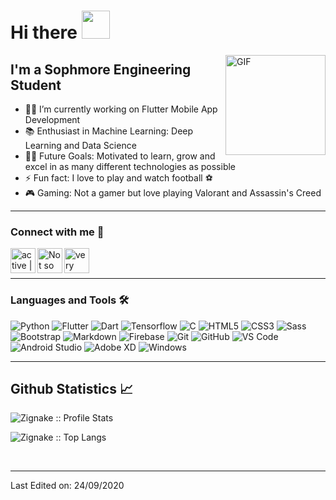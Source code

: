 # Hi there <img width="45px" src="https://camo.githubusercontent.com/52f613ba340da0234fa3754325112a6533af65a3/68747470733a2f2f6d656469612e74656e6f722e636f6d2f696d616765732f33623338386665303364613237316432363734666166383565623763336663642f74656e6f722e676966" />

<img align="right" alt="GIF" height="160px" src="https://media.giphy.com/media/du3J3cXyzhj75IOgvA/giphy.gif" />

## I'm a Sophmore Engineering Student 

- 👨‍💻 I’m currently working on Flutter Mobile App Development
- 📚 Enthusiast in Machine Learning: Deep Learning and Data Science
- 💪🏼 Future Goals: Motivated to learn, grow and excel in as many different technologies as possible
- ⚡ Fun fact: I love to play and watch football ⚽
- 🎮 Gaming: Not a gamer but love playing Valorant and Assassin's Creed

---

### Connect with me 📝

[<img align="left" alt="active | LinkedIn" height="40px" src="https://img.icons8.com/dusk/64/000000/linkedin.png"/>][linkedin]
[<img align="left" alt="Not so active | Instagram" height="40px" src="https://img.icons8.com/dusk/64/000000/instagram.png" />][instagram]
[<img align="left" alt="very active | Twitter" height="40px" src="https://img.icons8.com/dusk/64/000000/twitter.png" />][Twitter]

<br/>
<br/>

---

### Languages and Tools 🛠 

![Python](http://img.shields.io/badge/-Python-3776AB?style=flat-square&logo=python&logoColor=ffffff)
![Flutter](http://img.shields.io/badge/-Flutter-1d3557?style=flat-square&logo=flutter&logoColor=ffffff)
![Dart](http://img.shields.io/badge/-Dart-118ab2?style=flat-square&logo=dart&logoColor=ffffff)
![Tensorflow](http://img.shields.io/badge/-Tensorflow-e76f51?style=flat-square&logo=tensorflow&logoColor=ffffff)
![C](http://img.shields.io/badge/-C-A8B9CC?style=flat-square&logo=c&logoColor=ffffff)
![HTML5](https://img.shields.io/badge/-HTML5-%23E44D27?style=flat-square&logo=html5&logoColor=ffffff)
![CSS3](https://img.shields.io/badge/-CSS3-%231572B6?style=flat-square&logo=css3)
![Sass](https://img.shields.io/badge/-Sass-%23CC6699?style=flat-square&logo=sass&logoColor=ffffff)
![Bootstrap](https://img.shields.io/badge/-Bootstrap-563D7C?style=flat-square&logo=Bootstrap)
![Markdown](https://img.shields.io/badge/-Markdown-000000?style=flat-square&logo=markdown)
![Firebase](https://img.shields.io/badge/-Firebase-FFCA28?style=flat-square&logo=firebase&logoColor=ffffff)
![Git](https://img.shields.io/badge/-Git-%23F05032?style=flat-square&logo=git&logoColor=%23ffffff)
![GitHub](https://img.shields.io/badge/-GitHub-181717?style=flat-square&logo=github)
![VS Code](http://img.shields.io/badge/-VS%20Code-007ACC?style=flat-square&logo=visual-studio-code&logoColor=ffffff)
![Android Studio](http://img.shields.io/badge/-Android%20Studio-55a630?style=flat-square&logo=android-studio&logoColor=ffffff)
![Adobe XD](http://img.shields.io/badge/-Adobe%20XD-8a2846?style=flat-square&logo=adobe-xd&logoColor=ffffff)
![Windows](http://img.shields.io/badge/-Windows-0078D6?style=flat-square&logo=windows&logoColor=ffffff)


---


<h2> Github Statistics 📈 </h2>

<p><img src="https://github-readme-stats.vercel.app/api?username=Zignake&show_icons=true&theme=dracula" alt="Zignake :: Profile Stats" /></p>

<p><img src="https://github-readme-stats.vercel.app/api/top-langs/?username=Zignake&langs_count=10&theme=dracula&layout=compact" alt="Zignake :: Top Langs" /></p>

<br/>

[instagram]: https://www.instagram.com/laukik__
[linkedin]: https://www.linkedin.com/in/laukik-avhad-a2b0b6196/
[twitter]: https://twitter.com/laukik___

---

Last Edited on: 24/09/2020
